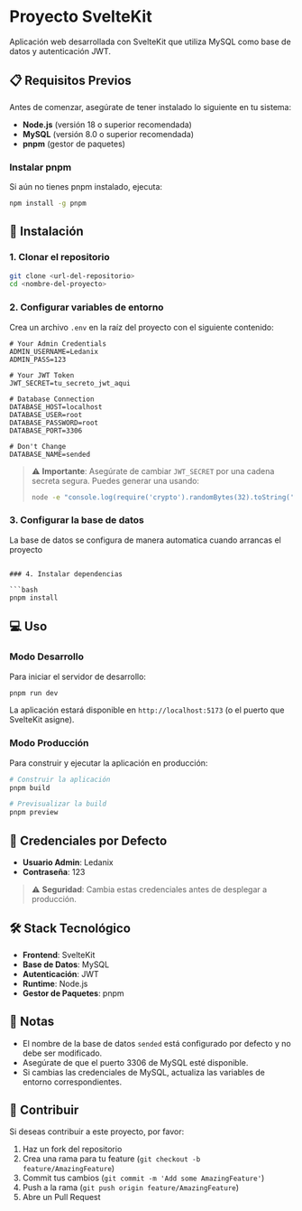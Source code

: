 # Proyecto SvelteKit

Aplicación web desarrollada con SvelteKit que utiliza MySQL como base de datos y autenticación JWT.

## 📋 Requisitos Previos

Antes de comenzar, asegúrate de tener instalado lo siguiente en tu sistema:

- **Node.js** (versión 18 o superior recomendada)
- **MySQL** (versión 8.0 o superior recomendada)
- **pnpm** (gestor de paquetes)

### Instalar pnpm

Si aún no tienes pnpm instalado, ejecuta:

```bash
npm install -g pnpm
```

## 🚀 Instalación

### 1. Clonar el repositorio

```bash
git clone <url-del-repositorio>
cd <nombre-del-proyecto>
```

### 2. Configurar variables de entorno

Crea un archivo `.env` en la raíz del proyecto con el siguiente contenido:

```env
# Your Admin Credentials
ADMIN_USERNAME=Ledanix
ADMIN_PASS=123

# Your JWT Token
JWT_SECRET=tu_secreto_jwt_aqui

# Database Connection
DATABASE_HOST=localhost
DATABASE_USER=root
DATABASE_PASSWORD=root
DATABASE_PORT=3306

# Don't Change
DATABASE_NAME=sended
```

> ⚠️ **Importante**: Asegúrate de cambiar `JWT_SECRET` por una cadena secreta segura. Puedes generar una usando:
>
> ```bash
> node -e "console.log(require('crypto').randomBytes(32).toString('hex'))"
> ```

### 3. Configurar la base de datos

La base de datos se configura de manera automatica cuando arrancas el proyecto

````

### 4. Instalar dependencias

```bash
pnpm install
````

## 💻 Uso

### Modo Desarrollo

Para iniciar el servidor de desarrollo:

```bash
pnpm run dev
```

La aplicación estará disponible en `http://localhost:5173` (o el puerto que SvelteKit asigne).

### Modo Producción

Para construir y ejecutar la aplicación en producción:

```bash
# Construir la aplicación
pnpm build

# Previsualizar la build
pnpm preview
```

## 🔐 Credenciales por Defecto

- **Usuario Admin**: Ledanix
- **Contraseña**: 123

> ⚠️ **Seguridad**: Cambia estas credenciales antes de desplegar a producción.

## 🛠️ Stack Tecnológico

- **Frontend**: SvelteKit
- **Base de Datos**: MySQL
- **Autenticación**: JWT
- **Runtime**: Node.js
- **Gestor de Paquetes**: pnpm

## 📝 Notas

- El nombre de la base de datos `sended` está configurado por defecto y no debe ser modificado.
- Asegúrate de que el puerto 3306 de MySQL esté disponible.
- Si cambias las credenciales de MySQL, actualiza las variables de entorno correspondientes.

## 🤝 Contribuir

Si deseas contribuir a este proyecto, por favor:

1. Haz un fork del repositorio
2. Crea una rama para tu feature (`git checkout -b feature/AmazingFeature`)
3. Commit tus cambios (`git commit -m 'Add some AmazingFeature'`)
4. Push a la rama (`git push origin feature/AmazingFeature`)
5. Abre un Pull Request
